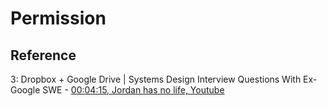 # Permission

## Reference

3: Dropbox + Google Drive | Systems Design Interview Questions With Ex-Google SWE - [00:04:15, Jordan has no life, Youtube](https://youtu.be/4wIU4rTV-JU?si=AL1cPU43xX4Jbeif)
